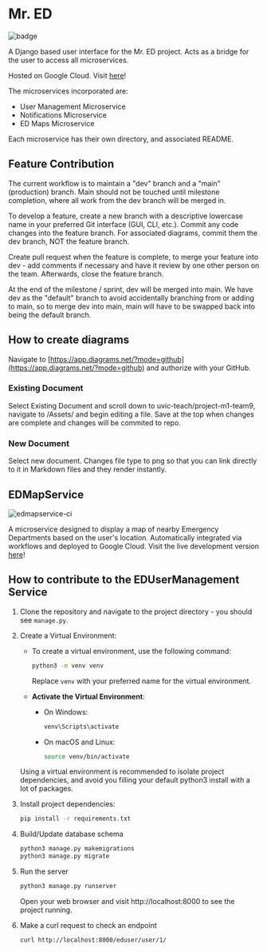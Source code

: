 # Mr. ED

![badge](https://github.com/uvic-teach/project-m1-team9/actions/workflows/mred.yml/badge.svg)

A Django based user interface for the Mr. ED project. Acts as a bridge for the user to access all microservices.

Hosted on Google Cloud. Visit [here](https://mr-ed-dot-extreme-lodge-401820.wl.r.appspot.com/mred/)!

The microservices incorporated are:
- User Management Microservice
- Notifications Microservice
- ED Maps Microservice

Each microservice has their own directory, and associated README.

## Feature Contribution

The current workflow is to maintain a "dev" branch and a "main" (production) branch. Main should not be touched until milestone completion, where all work from the dev branch will be merged in.

To develop a feature, create a new branch with a descriptive lowercase name in your preferred Git interface (GUI, CLI, etc.). Commit any code changes into the feature branch. For associated diagrams, commit them the dev branch, NOT the feature branch.

Create pull request when the feature is complete, to merge your feature into dev - add comments if necessary and have it review by one other person on the team. Afterwards, close the feature branch.

At the end of the milestone / sprint, dev will be merged into main. We have dev as the "default" branch to avoid accidentally branching from or adding to main, so to merge dev into main, main will have to be swapped back into being the default branch.

## How to create diagrams

Navigate to [https://app.diagrams.net/?mode=github](https://app.diagrams.net/?mode=github) and authorize with your GitHub.

### Existing Document

Select Existing Document and scroll down to uvic-teach/project-m1-team9, navigate to /Assets/ and begin editing a file. Save at the top when changes are complete and changes will be commited to repo.

### New Document

Select new document. Changes file type to png so that you can link directly to it in Markdown files and they render instantly.

## EDMapService

![edmapservice-ci](https://github.com/uvic-teach/project-m1-team9/actions/workflows/edmapservice.yml/badge.svg)

A microservice designed to display a map of nearby Emergency Departments based on the user's location. Automatically integrated via workflows and deployed to Google Cloud. Visit the live development version [here](https://edmapservice-dot-extreme-lodge-401820.wl.r.appspot.com/edmap/)!

## How to contribute to the EDUserManagement Service

1. Clone the repository and navigate to the project directory - you should see ```manage.py```.

2. Create a Virtual Environment:

   - To create a virtual environment, use the following command:

     ```bash
     python3 -m venv venv
     ```

     Replace `venv` with your preferred name for the virtual environment.

   - **Activate the Virtual Environment**:

     - On Windows:

       ```bash
       venv\Scripts\activate
       ```

     - On macOS and Linux:

       ```bash
       source venv/bin/activate
       ```

   Using a virtual environment is recommended to isolate project dependencies, and avoid you filling your default python3 install with a lot of packages.

3. Install project dependencies:

   ```bash
   pip install -r requirements.txt
4. Build/Update database schema
    ```bash
    python3 manage.py makemigrations
    python3 manage.py migrate
5. Run the server
    ```bash
    python3 manage.py runserver
    ```
    Open your web browser and visit http://localhost:8000 to see the project running.

6. Make a curl request to check an endpoint
    ```bash
    curl http://localhost:8000/eduser/user/1/
